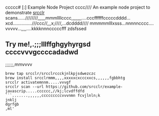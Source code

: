 ccccc# [:] Example Node Project
cccc////
An example node project to demonstrate [srcclr](https://www.srcclr.com) scans......////////,,,,,,mmmllllcccc,,,,,,,,....cccffffffcccccdddd...    xcd...............///ccc//,,,x;////,...dcdddd//// mmmmmlllxsss...nnnnncccc....
vvvvv...,,,,....kkkknnncccccfff zdsfssed
## Try me!,.;;;lllffghgyhyrgsd  ccccvvvgccccadadwd
;;;;;;,mmvvvv
```wwwww...........ddddcccccxxxxxbbbb bmjkhfdcfsm,bjdsd,m cczc
brew tap srcclr/srcclrccckjnlkpjsdwezczc
brew install srcclrmmm,,,,xxxxxcxcccxxcs,,,,,,fgbbhtg
srcclr activatemnnm.....vvvgf
srcclr scan --url https://github.com/srcclr/example-javascrip.....cccccc,//kj;lcvdffdfd
```.......,,,,,,cccccccccvvvnmn fcvjlnln;k
jnklj
dgrfgb
,ml'
